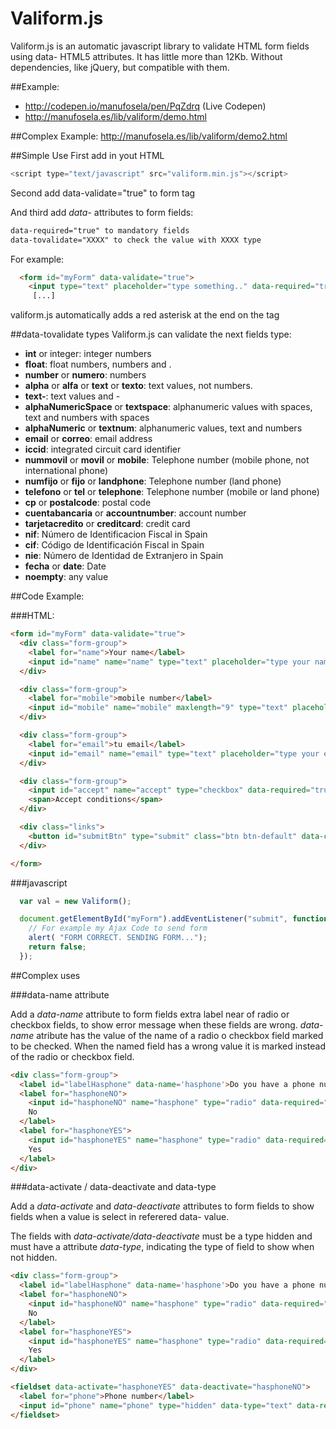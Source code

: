 # Valiform.js

Valiform.js is an automatic javascript library to validate HTML form fields using data- HTML5 attributes. It has little more than 12Kb. Without dependencies, like jQuery, but compatible with them.

##Example:
* http://codepen.io/manufosela/pen/PqZdrq (Live Codepen)
* http://manufosela.es/lib/valiform/demo.html

##Complex Example:
http://manufosela.es/lib/valiform/demo2.html

##Simple Use 
First add in yout HTML
```javascript
<script type="text/javascript" src="valiform.min.js"></script>
```
Second add data-validate="true" to form tag

And third add *data-* attributes to form fields:
```html
data-required="true" to mandatory fields
data-tovalidate="XXXX" to check the value with XXXX type
```
For example:

```html
  <form id="myForm" data-validate="true">
    <input type="text" placeholder="type something.." data-required="true" data-tovalidate="alpha" />
     [...]
```
valiform.js automatically adds a red asterisk at the end on the tag <label>


##data-tovalidate types
Valiform.js can validate the next fields type:

* **int** or integer: integer numbers
* **float**: float numbers, numbers and .
* **number** or **numero**: numbers
* **alpha** or **alfa** or **text** or **texto**: text values, not numbers.
* **text-**: text values and -
* **alphaNumericSpace** or **textspace**: alphanumeric values with spaces, text and numbers with spaces
* **alphaNumeric** or **textnum**: alphanumeric values, text and numbers
* **email** or **correo**: email address
* **iccid**: integrated circuit card identifier
* **nummovil** or **movil** or **mobile**: Telephone number (mobile phone, not international phone)
* **numfijo** or **fijo** or **landphone**: Telephone number (land phone)
* **telefono** or **tel** or **telephone**: Telephone number (mobile or land phone)
* **cp** or **postalcode**: postal code
* **cuentabancaria** or **accountnumber**: account number
* **tarjetacredito** or **creditcard**: credit card
* **nif**: Número de Identificacion Fiscal in Spain
* **cif**: Código de Identificación Fiscal in Spain
* **nie**: Número de Identidad de Extranjero in Spain
* **fecha** or **date**: Date
* **noempty**: any value

##Code Example:

###HTML:

```html
<form id="myForm" data-validate="true">
  <div class="form-group">
    <label for="name">Your name</label>
    <input id="name" name="name" type="text" placeholder="type your name" data-required="true" data-tovalidate="alfa" />
  </div>

  <div class="form-group">
    <label for="mobile">mobile number</label>
    <input id="mobile" name="mobile" maxlength="9" type="text" placeholder="type your mobile number" data-required="true" data-tovalidate="movil" />
  </div>

  <div class="form-group">
    <label for="email">tu email</label>
    <input id="email" name="email" type="text" placeholder="type your email" data-required="true" data-tovalidate="email" />
  </div>

  <div class="form-group">
    <input id="accept" name="accept" type="checkbox" data-required="true" />
    <span>Accept conditions</span>
  </div>

  <div class="links">
    <button id="submitBtn" type="submit" class="btn btn-default" data-checkform="true">Submit</button>
  </div>

</form>
```

###javascript
```javascript
  var val = new Valiform();

  document.getElementById("myForm").addEventListener("submit", function(evt) {
    // For example my Ajax Code to send form
    alert( "FORM CORRECT. SENDING FORM...");
    return false;
  });
```

##Complex uses

###data-name attribute

Add a *data-name* attribute to form fields extra label near of radio or checkbox fields, to show error message when these fields are wrong.
*data-name* atribute has the value of the name of a radio o checkbox field marked to be checked.
When the named field has a wrong value it is marked instead of the radio or checkbox field.

```html
<div class="form-group">
  <label id="labelHasphone" data-name='hasphone'>Do you have a phone number?</label>
  <label for="hasphoneNO">
    <input id="hasphoneNO" name="hasphone" type="radio" data-required="true" value="nophone" />
    No
  </label>
  <label for="hasphoneYES">
    <input id="hasphoneYES" name="hasphone" type="radio" data-required="true" value="yesphone"/>
    Yes
  </label>
</div>
```

###data-activate / data-deactivate and data-type

Add a *data-activate* and *data-deactivate* attributes to form fields to show fields when a value is select in referered data- value.

The fields with *data-activate/data-deactivate* must be a type hidden and must have a attribute *data-type*, indicating the type of field to show when not hidden. 

```html
<div class="form-group">
  <label id="labelHasphone" data-name='hasphone'>Do you have a phone number?</label>
  <label for="hasphoneNO">
    <input id="hasphoneNO" name="hasphone" type="radio" data-required="true" value="nophone" />
    No
  </label>
  <label for="hasphoneYES">
    <input id="hasphoneYES" name="hasphone" type="radio" data-required="true" value="yesphone"/>
    Yes
  </label>
</div>

<fieldset data-activate="hasphoneYES" data-deactivate="hasphoneNO">
  <label for="phone">Phone number</label>
  <input id="phone" name="phone" type="hidden" data-type="text" data-required="true" data-tovalidate="telephone" placeholder="Your telephone number" />
</fieldset>
```
